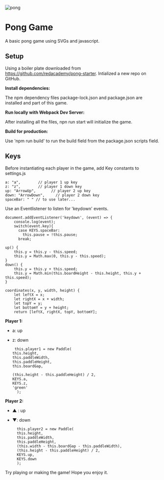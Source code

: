 ![pong](https://user-images.githubusercontent.com/49002281/56876871-3cd9e280-69ff-11e9-9b23-1371ac95a042.jpg)
# Pong Game

A basic pong game using SVGs and javascript.

## Setup

Using a boiler plate downloaded from https://github.com/redacademy/pong-starter. 
Intialized a new repo on GitHub.

**Install dependencies:**

The npm dependency files package-lock.json and package.json are installed and part of this game.

**Run locally with Webpack Dev Server:**

After installing all the files, npn run start will initialize the game. 

**Build for production:**

Use 'npm run build' to run the build field from the package.json scripts field.

## Keys
Before instantiating each player in the game, add Key constants to settings.js

    a: "a",        // player 1 up key
    z: "z",        // player 1 down key
    up: "ArrowUp",       // player 2 up key
    down: "ArrowDown",     // player 2 down key
    spaceBar: " " // to use later...


Use an Eventlistener to listen for 'keydown' events.

    document.addEventListener('keydown', (event) => {
        console.log(event);
        switch(event.key){
          case KEYS.spaceBar:
            this.pause = !this.pause;
          break;
    
    up() {
        this.y = this.y - this.speed;
        this.y = Math.max(0, this.y - this.speed);
    }
    down() {
        this.y = this.y + this.speed;
        this.y = Math.min(this.boardHeight - this.height, this.y + this.speed);
    }

    coordinates(x, y, width, height) {
        let leftX = x;
        let rightX = x + width;
        let topY = y;
        let bottomY = y + height;
        return [leftX, rightX, topY, bottomY];
        
**Player 1:**
* a: up
* z: down

       this.player1 = new Paddle(
      this.height,
      this.paddleWidth,
      this.paddleHeight,
      this.boardGap,
      
      (this.height - this.paddleHeight) / 2,
      KEYS.a,
      KEYS.z,
      'green'
        );


**Player 2:**
* ▲ : up
* ▼: down

        this.player2 = new Paddle(
        this.height,
        this.paddleWidth,
        this.paddleHeight,
        (this.width - this.boardGap - this.paddleWidth),
        (this.height - this.paddleHeight) / 2,
        KEYS.up,
        KEYS.down
        );

Try playing or making the game! Hope you enjoy it.
